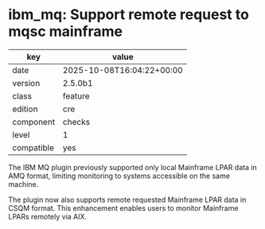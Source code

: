 [//]: # (werk v2)
# ibm_mq: Support remote request to mqsc mainframe

key        | value
---------- | ---
date       | 2025-10-08T16:04:22+00:00
version    | 2.5.0b1
class      | feature
edition    | cre
component  | checks
level      | 1
compatible | yes

The IBM MQ plugin previously supported only local Mainframe LPAR data in AMQ format, limiting monitoring to systems accessible on the same machine.

The plugin now also supports remote requested Mainframe LPAR data in CSQM format. This enhancement enables users to monitor Mainframe LPARs remotely via AIX.